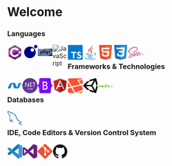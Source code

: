 # Welcome

### Languages
<img align="left" alt="C#" width="35px" src="https://github.com/devicons/devicon/blob/master/icons/csharp/csharp-original.svg" />
<img align="left" alt="Lua" width="35px" src="https://github.com/devicons/devicon/blob/master/icons/lua/lua-original.svg" />
<img align="left" alt="PHP" width="35px" src="https://github.com/devicons/devicon/blob/master/icons/php/php-original.svg" />
<img align="left" alt="JavaScript" width="35px" src="https://github.com/abranhe/programming-languages-logos/blob/master/src/javascript/javascript_128x128.png" />
<img align="left" alt="TypeScript" width="35px" src="https://github.com/devicons/devicon/blob/master/icons/typescript/typescript-original.svg" />
<img align="left" alt="Java" width="35px" src="https://github.com/devicons/devicon/blob/master/icons/java/java-original.svg" />
<img align="left" alt="HTML5" width="35px" src="https://github.com/devicons/devicon/blob/master/icons/html5/html5-original.svg" />
<img align="left" alt="CSS3" width="35px" src="https://github.com/devicons/devicon/blob/master/icons/css3/css3-original.svg" />
<img align="left" alt="Sass" width="35px" src="https://github.com/devicons/devicon/blob/master/icons/sass/sass-original.svg" />
<br/>

### Frameworks & Technologies
<img align="left" alt="dotNet" width="35px" src="https://github.com/devicons/devicon/blob/master/icons/dot-net/dot-net-original.svg" />
<img align="left" alt="dotNetCore" width="35px" src="https://github.com/devicons/devicon/blob/master/icons/dotnetcore/dotnetcore-original.svg" />
<img align="left" alt="Bootstrap" width="35px" src="https://github.com/devicons/devicon/blob/master/icons/bootstrap/bootstrap-original.svg" />
<img align="left" alt="Angular" width="35px" src="https://github.com/devicons/devicon/blob/master/icons/angularjs/angularjs-original.svg" />
<img align="left" alt="Laravel" width="35px" src="https://github.com/devicons/devicon/blob/master/icons/laravel/laravel-plain.svg" />
<img align="left" alt="Unity Game Engine" width="35px" src="https://github.com/devicons/devicon/blob/master/icons/unity/unity-original.svg" />
<img align="left" alt="Node.js" width="35px" src="https://github.com/devicons/devicon/blob/master/icons/nodejs/nodejs-plain-wordmark.svg" />
<br/>

### Databases
<img align="left" alt="Java" width="35px" src="https://github.com/devicons/devicon/blob/master/icons/mysql/mysql-original.svg" />
<br/>

### IDE, Code Editors & Version Control System
<img align="left" alt="Visual Studio Code" width="35px" src="https://github.com/devicons/devicon/blob/master/icons/vscode/vscode-original.svg" />
<img align="left" alt="Visual Studio" width="35px" src="https://github.com/devicons/devicon/blob/master/icons/visualstudio/visualstudio-plain.svg" />
<img align="left" alt="Git" width="35px" src="https://github.com/devicons/devicon/blob/master/icons/git/git-original.svg" />
<img align="left" alt="GitHub" width="35px" src="https://github.com/devicons/devicon/blob/master/icons/github/github-original.svg" />

<br />
